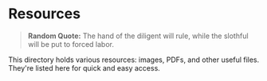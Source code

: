 # Resources

> **Random Quote:** The hand of the diligent will rule, while the slothful will be put to forced labor.

This directory holds various resources: images, PDFs, and other useful files. They're listed here for quick and easy access.
